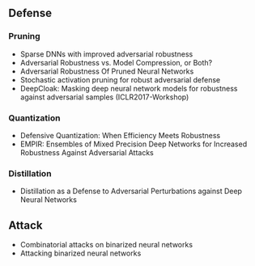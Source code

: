 ## Defense

### Pruning
- Sparse DNNs with improved adversarial robustness
- Adversarial Robustness vs. Model Compression, or Both?
- Adversarial Robustness Of Pruned Neural Networks
- Stochastic activation pruning for robust adversarial defense
- DeepCloak: Masking deep neural network models for robustness against adversarial samples (ICLR2017-Workshop)

### Quantization
- Defensive Quantization: When Efficiency Meets Robustness
- EMPIR: Ensembles of Mixed Precision Deep Networks for Increased Robustness Against Adversarial Attacks

### Distillation
- Distillation as a Defense to Adversarial Perturbations against Deep Neural Networks

## Attack
- Combinatorial attacks on binarized neural networks
- Attacking binarized neural networks